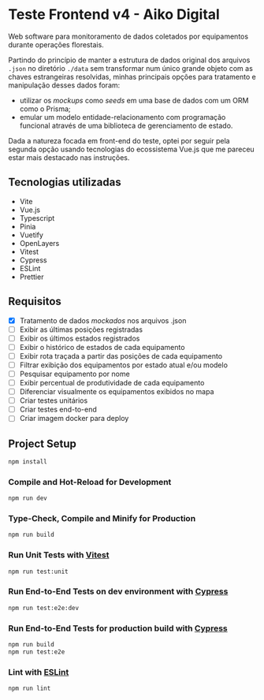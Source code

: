 # Teste Frontend v4 - Aiko Digital

Web software para monitoramento de dados coletados por equipamentos durante operações florestais.

Partindo do princípio de manter a estrutura de dados original dos arquivos `.json` no diretório `./data` sem transformar num único grande objeto com as chaves estrangeiras resolvidas, minhas principais opções para tratamento e manipulação desses dados foram:
- utilizar os _mockups_ como _seeds_ em uma base de dados com um ORM como o Prisma;
- emular um modelo entidade-relacionamento com programação funcional através de uma biblioteca de gerenciamento de estado.

Dada a natureza focada em front-end do teste, optei por seguir pela segunda opção usando tecnologias do ecossistema Vue.js que me pareceu estar mais destacado nas instruções.

## Tecnologias utilizadas

- Vite
- Vue.js
- Typescript
- Pinia
- Vuetify
- OpenLayers
- Vitest
- Cypress
- ESLint
- Prettier

## Requisitos

- [x] Tratamento de dados _mockados_ nos arquivos .json
- [ ] Exibir as últimas posições registradas
- [ ] Exibir os últimos estados registrados
- [ ] Exibir o histórico de estados de cada equipamento
- [ ] Exibir rota traçada a partir das posições de cada equipamento
- [ ] Filtrar exibição dos equipamentos por estado atual e/ou modelo
- [ ] Pesquisar equipamento por nome
- [ ] Exibir percentual de produtividade de cada equipamento
- [ ] Diferenciar visualmente os equipamentos exibidos no mapa
- [ ] Criar testes unitários
- [ ] Criar testes end-to-end
- [ ] Criar imagem docker para deploy

## Project Setup

```sh
npm install
```

### Compile and Hot-Reload for Development

```sh
npm run dev
```

### Type-Check, Compile and Minify for Production

```sh
npm run build
```

### Run Unit Tests with [Vitest](https://vitest.dev/)

```sh
npm run test:unit
```

### Run End-to-End Tests on dev environment with [Cypress](https://www.cypress.io/)

```sh
npm run test:e2e:dev
```

### Run End-to-End Tests for production build with [Cypress](https://www.cypress.io/)

```sh
npm run build
npm run test:e2e
```

### Lint with [ESLint](https://eslint.org/)

```sh
npm run lint
```
